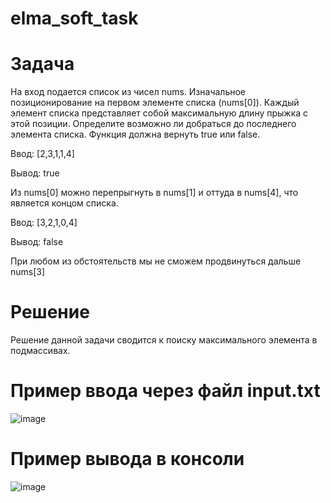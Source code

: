 # elma_soft_task
# Задача
На вход подается список из чисел nums. Изначальное позиционирование на первом элементе списка (nums[0]). Каждый элемент списка представляет собой максимальную длину прыжка с этой позиции. Определите возможно ли добраться до последнего элемента списка. Функция должна вернуть true или false.

Ввод: [2,3,1,1,4]

Вывод: true

Из nums[0] можно перепрыгнуть в nums[1] и оттуда в nums[4], что является концом списка.

Ввод: [3,2,1,0,4]

Вывод: false

При любом из обстоятельств мы не сможем продвинуться дальше nums[3]

# Решение

Решение данной задачи сводится к поиску максимального элемента в подмассивах.

# Пример ввода через файл input.txt

![image](https://github.com/user-attachments/assets/f012fe93-b50b-4ec9-ac08-23ab61b9d1ea)

# Пример вывода в консоли

![image](https://github.com/user-attachments/assets/3117b798-298e-43be-8ed4-8bf99ef5e3fc)
